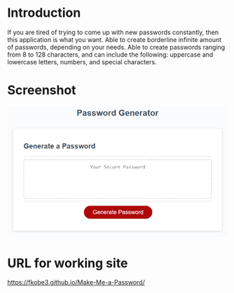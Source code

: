# Introduction
If you are tired of trying to come up with new passwords constantly, then this application is what you want. Able to create borderline infinite amount of passwords, depending on your needs. Able to create passwords ranging from 8 to 128 characters, and can include the following: uppercase and lowercase letters, numbers, and special characters.

# Screenshot
<img src="./assets/images/screenshot.png">

# URL for working site
https://fkobe3.github.io/Make-Me-a-Password/